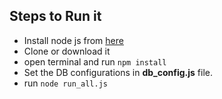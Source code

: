 ## Steps to Run it
- Install node js from [here](https://nodejs.org/en/download)
- Clone or download it
- open terminal and run `npm install`
- Set the DB configurations in **db_config.js** file.
- run `node run_all.js`